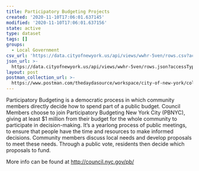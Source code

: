 ```yaml
---
title: Participatory Budgeting Projects
created: '2020-11-10T17:06:01.637145'
modified: '2020-11-10T17:06:01.637156'
state: active
type: dataset
tags: []
groups:
  - Local Government
csv_url: 'https://data.cityofnewyork.us/api/views/wwhr-5ven/rows.csv?accessType=DOWNLOAD'
json_url: >-
  https://data.cityofnewyork.us/api/views/wwhr-5ven/rows.json?accessType=DOWNLOAD
layout: post
postman_collection_url: >-
  https://www.postman.com/thedaydasource/workspace/city-of-new-york/collection/15909983-9eea9a14-90cc-43eb-a94c-c586f85b5b30
---
```

Participatory Budgeting is a democratic process in which community members directly decide how to spend part of a public budget. Council Members choose to join Participatory Budgeting New York City (PBNYC), giving at least $1 million from their budget for the whole community to participate in decision-making. It’s a yearlong process of public meetings, to ensure that people have the time and resources to make informed decisions. Community members discuss local needs and develop proposals to meet these needs. Through a public vote, residents then decide which proposals to fund.
 
More info can be found at http://council.nyc.gov/pb/
